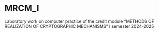 # MRCM_I
Laboratory work on computer practice of the credit module “METHODS OF REALIZATION OF CRYPTOGRAPHIC MECHANISMS” I semester 2024-2025
